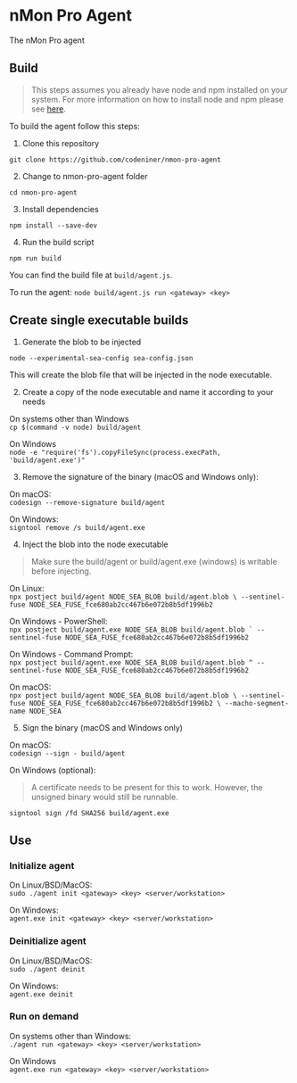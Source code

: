 # nMon Pro Agent
The nMon Pro agent

## Build

> This steps assumes you already have node and npm installed on your system. For more information on how to install node and npm please see [here](https://docs.npmjs.com/downloading-and-installing-node-js-and-npm).

To build the agent follow this steps:  

1. Clone this repository

`git clone https://github.com/codeniner/nmon-pro-agent`

2. Change to nmon-pro-agent folder

`cd nmon-pro-agent`


3. Install dependencies

`npm install --save-dev`

4. Run the build script

`npm run build`  

You can find the build file at `build/agent.js`.  

To run the agent: `node build/agent.js run <gateway> <key>`


## Create single executable builds

1. Generate the blob to be injected

`node --experimental-sea-config sea-config.json`

This will create the blob file that will be injected in the node executable.


2. Create a copy of the node executable and name it according to your needs

On systems other than Windows  
`cp $(command -v node) build/agent`

On Windows  
`node -e "require('fs').copyFileSync(process.execPath, 'build/agent.exe')"`


3. Remove the signature of the binary (macOS and Windows only):

On macOS:  
`codesign --remove-signature build/agent`

On Windows:  
`signtool remove /s build/agent.exe`


4. Inject the blob into the node executable

 > Make sure the build/agent or build/agent.exe (windows) is writable before injecting.

On Linux:  
`npx postject build/agent NODE_SEA_BLOB build/agent.blob \
    --sentinel-fuse NODE_SEA_FUSE_fce680ab2cc467b6e072b8b5df1996b2`


On Windows - PowerShell:  
``npx postject build/agent.exe NODE_SEA_BLOB build/agent.blob `
    --sentinel-fuse NODE_SEA_FUSE_fce680ab2cc467b6e072b8b5df1996b2``


On Windows - Command Prompt:  
`npx postject build/agent.exe NODE_SEA_BLOB build/agent.blob ^
    --sentinel-fuse NODE_SEA_FUSE_fce680ab2cc467b6e072b8b5df1996b2 `


On macOS:  
`npx postject build/agent NODE_SEA_BLOB build/agent.blob \
    --sentinel-fuse NODE_SEA_FUSE_fce680ab2cc467b6e072b8b5df1996b2 \
    --macho-segment-name NODE_SEA`

5. Sign the binary (macOS and Windows only)

On macOS:  
`codesign --sign - build/agent`

On Windows (optional):  
> A certificate needs to be present for this to work. However, the unsigned binary would still be runnable.  

`signtool sign /fd SHA256 build/agent.exe `

## Use

### Initialize agent

On Linux/BSD/MacOS:  
`sudo ./agent init <gateway> <key> <server/workstation>`

On Windows:  
`agent.exe init <gateway> <key> <server/workstation>`


### Deinitialize agent

On Linux/BSD/MacOS:  
`sudo ./agent deinit`

On Windows:  
`agent.exe deinit`


### Run on demand

On systems other than Windows:  
`./agent run <gateway> <key> <server/workstation>`

On Windows  
`agent.exe run <gateway> <key> <server/workstation>`


